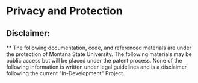 # Privacy and Protection

## Disclaimer:
 ** The following documentation, code, and referenced materials are under the protection of
    Montana State University. The following materials may be public access but will be placed under the
    patent process. None of the following information is written under legal guidelines and is a 
    disclaimer following the current "In-Development" Project.

  

